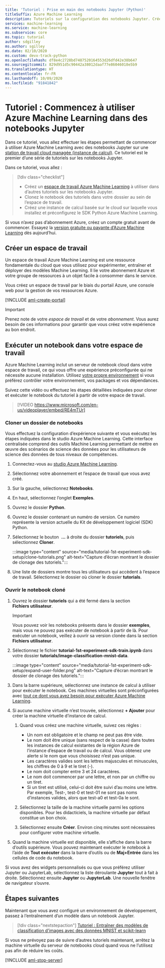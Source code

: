 ```yaml
---
title: 'Tutoriel : Prise en main des notebooks Jupyter (Python)'
titleSuffix: Azure Machine Learning
description: Tutoriels sur la configuration des notebooks Jupyter. Créez un espace de travail Azure Machine Learning, clonez les notebooks Jupyter dans l’espace de travail et créez une instance de calcul dans laquelle vous exécutez les notebooks.
services: machine-learning
ms.service: machine-learning
ms.subservice: core
ms.topic: tutorial
author: sdgilley
ms.author: sgilley
ms.date: 02/10/2020
ms.custom: devx-track-python
ms.openlocfilehash: df8e4c2728bd7487520164553d26dfd42e38b647
ms.sourcegitcommit: 829d951d5c90442a38012daaf77e86046018e5b9
ms.translationtype: HT
ms.contentlocale: fr-FR
ms.lasthandoff: 10/09/2020
ms.locfileid: "91841842"
---
```

# <a name="tutorial-get-started-with-azure-machine-learning-in-jupyter-notebooks"></a>Tutoriel : Commencez à utiliser Azure Machine Learning dans des notebooks Jupyter

Dans ce tutoriel, vous allez effectuer les étapes permettant de commencer à utiliser Azure Machine Learning avec des notebooks Jupyter sur une [station de travail cloud managée (instance de calcul)](concept-compute-instance.md). Ce tutoriel est le premier d’une série de tutoriels sur les notebooks Jupyter.

Dans ce tutoriel, vous allez :

> [!div class="checklist"]
> * Créez un [espace de travail Azure Machine Learning](concept-workspace.md) à utiliser dans d’autres tutoriels sur les notebooks Jupyter.
> * Clonez le notebook des tutoriels dans votre dossier au sein de l’espace de travail.
> * Créez une instance de calcul basée sur le cloud sur laquelle vous installez et préconfigurez le SDK Python Azure Machine Learning.

Si vous n’avez pas d’abonnement Azure, créez un compte gratuit avant de commencer. Essayez la [version gratuite ou payante d’Azure Machine Learning](https://aka.ms/AMLFree) dès aujourd’hui.

## <a name="create-a-workspace"></a>Créer un espace de travail

Un espace de travail Azure Machine Learning est une ressource fondamentale du cloud que vous utilisez pour expérimenter, entraîner et déployer des modèles Machine Learning. Il lie votre abonnement Azure et votre groupe de ressources à un objet facile à consommer dans le service.

Vous créez un espace de travail par le biais du portail Azure, une console web pour la gestion de vos ressources Azure.

[!INCLUDE [aml-create-portal](../../includes/aml-create-in-portal.md)]

>[!IMPORTANT]
> Prenez note de votre *espace de travail* et de votre *abonnement*. Vous aurez besoin de ces informations pour garantir que vous créez votre expérience au bon endroit.

## <a name="run-a-notebook-in-your-workspace"></a><a name="azure"></a>Exécuter un notebook dans votre espace de travail

Azure Machine Learning inclut un serveur de notebook cloud dans votre espace de travail, ce qui vous offre une expérience préconfigurée qui ne nécessite aucune installation. Utilisez [votre propre environnement](tutorial-1st-experiment-sdk-setup-local.md) si vous préférez contrôler votre environnement, vos packages et vos dépendances.

 Suivez cette vidéo ou effectuez les étapes détaillées indiquées pour cloner et exécuter le notebook du tutoriel à partir de votre espace de travail.

> [!VIDEO https://www.microsoft.com/en-us/videoplayer/embed/RE4mTUr]

### <a name="clone-a-notebook-folder"></a>Cloner un dossier de notebooks

Vous effectuez la configuration d’expérience suivante et vous exécutez les étapes indiquées dans le studio Azure Machine Learning. Cette interface centralisée comprend des outils Machine Learning permettant de mettre en œuvre des scénarios de science des données pour les utilisateurs de science des données de tous niveaux de compétences.

1. Connectez-vous au [studio Azure Machine Learning](https://ml.azure.com/).

1. Sélectionnez votre abonnement et l’espace de travail que vous avez créé.

1. Sur la gauche, sélectionnez **Notebooks**.

1. En haut, sélectionnez l’onglet **Exemples**.

1. Ouvrez le dossier **Python**.

1. Ouvrez le dossier contenant un numéro de version. Ce numéro représente la version actuelle du Kit de développement logiciel (SDK) Python.

1. Sélectionnez le bouton  **...** à droite du dossier **tutoriels**, puis sélectionnez **Cloner**.

    :::image type="content" source="media/tutorial-1st-experiment-sdk-setup/clone-tutorials.png" alt-text="Capture d’écran montrant le dossier de clonage des tutoriels.":::

1. Une liste de dossiers montre tous les utilisateurs qui accèdent à l’espace de travail. Sélectionnez le dossier où cloner le dossier **tutorials**.

### <a name="open-the-cloned-notebook"></a><a name="open"></a>Ouvrir le notebook cloné

1. Ouvrez le dossier **tutoriels** qui a été fermé dans la section **Fichiers utilisateur**.

    > [!IMPORTANT]
    > Vous pouvez voir les notebooks présents dans le dossier **exemples**, mais vous ne pouvez pas exécuter de notebook à partir de là. Pour exécuter un notebook, veillez à ouvrir sa version clonée dans la section **Fichiers utilisateur**.
    
1. Sélectionnez le fichier **tutorial-1st-experiment-sdk-train.ipynb** dans votre dossier **tutorials/image-classification-mnist-data**.

    :::image type="content" source="media/tutorial-1st-experiment-sdk-setup/expand-user-folder.png" alt-text="Capture d’écran montrant le dossier de clonage des tutoriels.":::

1. Dans la barre supérieure, sélectionnez une instance de calcul à utiliser pour exécuter le notebook. Ces machines virtuelles sont préconfigurées avec [tout ce dont vous avez besoin pour exécuter Azure Machine Learning](concept-compute-instance.md#contents).

1. Si aucune machine virtuelle n’est trouvée, sélectionnez **+ Ajouter** pour créer la machine virtuelle d’instance de calcul.

    1. Quand vous créez une machine virtuelle, suivez ces règles :
 
        + Un nom est obligatoire et le champ ne peut pas être vide.
        + Le nom doit être unique (sans respect de la casse) dans toutes les instances de calcul existantes de la région Azure de l’instance d’espace de travail ou de calcul. Vous obtenez une alerte si le nom que vous choisissez n’est pas unique.
        + Les caractères valides sont les lettres majuscules et minuscules, les chiffres de 0 à 9 et le tiret (-).
        + Le nom doit compter entre 3 et 24 caractères.
        + Le nom doit commencer par une lettre, et non par un chiffre ou un tiret.
        + Si un tiret est utilisé, celui-ci doit être suivi d’au moins une lettre. Par exemple, Test-, test-0 et test-01 ne sont pas noms d’instances valides, alors que test-a0 et test-0a le sont.

    1. Sélectionnez la taille de la machine virtuelle parmi les options disponibles. Pour les didacticiels, la machine virtuelle par défaut constitue un bon choix.

    1. Sélectionnez ensuite **Créer**. Environ cinq minutes sont nécessaires pour configurer votre machine virtuelle.

1. Quand la machine virtuelle est disponible, elle s’affiche dans la barre d’outils supérieure. Vous pouvez maintenant exécuter le notebook à l’aide de **Tout exécuter** dans la barre d’outils ou de **Maj+Entrée** dans les cellules de code du notebook.

Si vous avez des widgets personnalisés ou que vous préférez utiliser Jupyter ou JupyterLab, sélectionnez la liste déroulante **Jupyter** tout à fait à droite. Sélectionnez ensuite **Jupyter** ou **JupyterLab**. Une nouvelle fenêtre de navigateur s’ouvre.

## <a name="next-steps"></a>Étapes suivantes

Maintenant que vous avez configuré un environnement de développement, passez à l’entraînement d’un modèle dans un notebook Jupyter.

> [!div class="nextstepaction"]
> [Tutoriel : Entraîner des modèles de classification d’images avec des données MNIST et scikit-learn](tutorial-train-models-with-aml.md)

<a name="stop-compute-instance"></a> Si vous ne prévoyez pas de suivre d’autres tutoriels maintenant, arrêtez la machine virtuelle du serveur de notebooks cloud quand vous ne l’utilisez pas afin de réduire les coûts.

[!INCLUDE [aml-stop-server](../../includes/aml-stop-server.md)]
